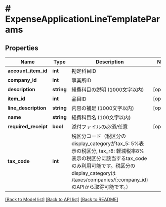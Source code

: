 # # ExpenseApplicationLineTemplateParams

## Properties

Name | Type | Description | Notes
------------ | ------------- | ------------- | -------------
**account_item_id** | **int** | 勘定科目ID |
**company_id** | **int** | 事業所ID |
**description** | **string** | 経費科目の説明 (1000文字以内) | [optional]
**item_id** | **int** | 品目ID | [optional]
**line_description** | **string** | 内容の補足 (1000文字以内) | [optional]
**name** | **string** | 経費科目名 (100文字以内) |
**required_receipt** | **bool** | 添付ファイルの必須/任意 | [optional]
**tax_code** | **int** | 税区分コード（税区分のdisplay_categoryがtax_5: 5%表示の税区分, tax_r8: 軽減税率8%表示の税区分に該当するtax_codeのみ利用可能です。税区分のdisplay_categoryは /taxes/companies/{:company_id}のAPIから取得可能です。） |

[[Back to Model list]](../../README.md#models) [[Back to API list]](../../README.md#endpoints) [[Back to README]](../../README.md)
